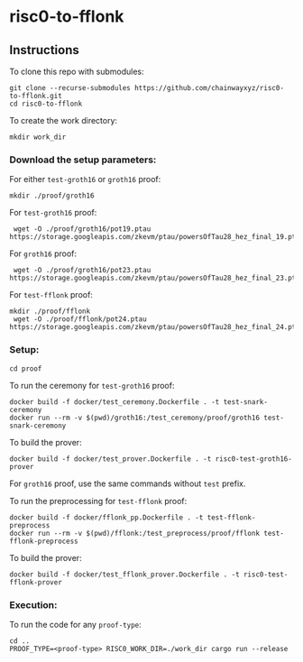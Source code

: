 # risc0-to-fflonk

## Instructions

To clone this repo with submodules:

```
git clone --recurse-submodules https://github.com/chainwayxyz/risc0-to-fflonk.git
cd risc0-to-fflonk
```

To create the work directory:
```
mkdir work_dir
```

### Download the setup parameters:
For either `test-groth16` or `groth16` proof:
```
mkdir ./proof/groth16
```

For `test-groth16` proof:
```
 wget -O ./proof/groth16/pot19.ptau https://storage.googleapis.com/zkevm/ptau/powersOfTau28_hez_final_19.ptau
```

For `groth16` proof:
```
 wget -O ./proof/groth16/pot23.ptau https://storage.googleapis.com/zkevm/ptau/powersOfTau28_hez_final_23.ptau
```

For `test-fflonk` proof:
```
mkdir ./proof/fflonk
 wget -O ./proof/fflonk/pot24.ptau https://storage.googleapis.com/zkevm/ptau/powersOfTau28_hez_final_24.ptau
```

### Setup:

```
cd proof
```

To run the ceremony for `test-groth16` proof:
```
docker build -f docker/test_ceremony.Dockerfile . -t test-snark-ceremony
docker run --rm -v $(pwd)/groth16:/test_ceremony/proof/groth16 test-snark-ceremony
```

To build the prover:
```
docker build -f docker/test_prover.Dockerfile . -t risc0-test-groth16-prover
```

For `groth16` proof, use the same commands without `test` prefix.

To run the preprocessing for `test-fflonk` proof:
```
docker build -f docker/fflonk_pp.Dockerfile . -t test-fflonk-preprocess
docker run --rm -v $(pwd)/fflonk:/test_preprocess/proof/fflonk test-fflonk-preprocess
```

To build the prover:
```
docker build -f docker/test_fflonk_prover.Dockerfile . -t risc0-test-fflonk-prover
```

### Execution:
To run the code for any `proof-type`:
```
cd ..
PROOF_TYPE=<proof-type> RISC0_WORK_DIR=./work_dir cargo run --release
```

